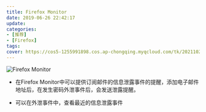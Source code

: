 ```yaml
---
title: Firefox Monitor
date: 2019-06-26 22:42:17
update:
categories:
- [推荐]
- [Firefox]
tags:
cover: https://cos5-1255991898.cos.ap-chongqing.myqcloud.com/tk/20211023-firefox-monitor.png
---
```


![Firefox Monitor](https://cos5-1255991898.cos.ap-chongqing.myqcloud.com/tk/%E5%BE%AE%E4%BF%A1%E6%88%AA%E5%9B%BE_20190626225922.png)

- 在Firefox Monitor中可以提供订阅邮件的信息泄露事件的提醒，添加电子邮件地址后，在发生密码外泄事件后，会发送泄露提醒。

- 可以在外泄事件中，查看最近的信息泄露事件
